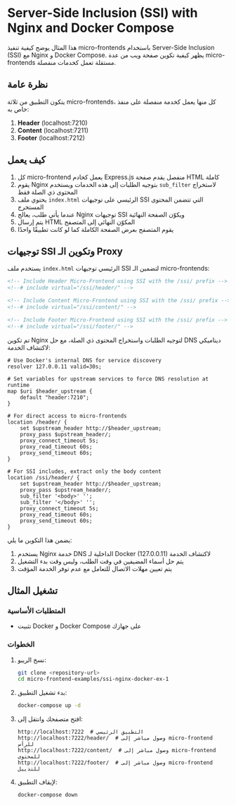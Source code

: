 # Server-Side Inclusion (SSI) with Nginx and Docker Compose

هذا المثال يوضح كيفية تنفيذ micro-frontends باستخدام Server-Side Inclusion (SSI) مع Nginx و Docker Compose. يظهر كيفية تكوين صفحة ويب من عدة micro-frontends مستقلة تعمل كخدمات منفصلة.

## نظرة عامة

يتكون التطبيق من ثلاثة micro-frontends، كل منها يعمل كخدمة منفصلة على منفذ خاص به:

1. **Header** (localhost:7210)
2. **Content** (localhost:7211)
3. **Footer** (localhost:7212)

## كيف يعمل

1. كل micro-frontend يعمل كخادم Express.js منفصل يقدم صفحة HTML كاملة
2. يقوم Nginx بتوجيه الطلبات إلى هذه الخدمات ويستخدم `sub_filter` لاستخراج المحتوى ذي الصلة فقط
3. يحتوي ملف `index.html` الرئيسي على توجيهات SSI التي تتضمن المحتوى المستخرج
4. عندما يأتي طلب، يعالج Nginx توجيهات SSI ويكوّن الصفحة النهائية
5. يتم إرسال HTML المكوّن النهائي إلى المتصفح
6. يقوم المتصفح بعرض الصفحة الكاملة كما لو كانت تطبيقًا واحدًا

## توجيهات SSI وتكوين الـ Proxy

يستخدم ملف `index.html` الرئيسي توجيهات SSI لتضمين الـ micro-frontends:

```html
<!-- Include Header Micro-Frontend using SSI with the /ssi/ prefix -->
<!--# include virtual="/ssi/header/" -->

<!-- Include Content Micro-Frontend using SSI with the /ssi/ prefix -->
<!--# include virtual="/ssi/content/" -->

<!-- Include Footer Micro-Frontend using SSI with the /ssi/ prefix -->
<!--# include virtual="/ssi/footer/" -->
```

تم تكوين Nginx لتوجيه الطلبات واستخراج المحتوى ذي الصلة، مع حل DNS ديناميكي لاكتشاف الخدمة:

```nginx
# Use Docker's internal DNS for service discovery
resolver 127.0.0.11 valid=30s;

# Set variables for upstream services to force DNS resolution at runtime
map $uri $header_upstream {
    default "header:7210";
}

# For direct access to micro-frontends
location /header/ {
    set $upstream_header http://$header_upstream;
    proxy_pass $upstream_header/;
    proxy_connect_timeout 5s;
    proxy_read_timeout 60s;
    proxy_send_timeout 60s;
}

# For SSI includes, extract only the body content
location /ssi/header/ {
    set $upstream_header http://$header_upstream;
    proxy_pass $upstream_header/;
    sub_filter '<body>' '';
    sub_filter '</body>' '';
    proxy_connect_timeout 5s;
    proxy_read_timeout 60s;
    proxy_send_timeout 60s;
}
```

يضمن هذا التكوين ما يلي:
1. يستخدم Nginx خدمة DNS الداخلية لـ Docker (127.0.0.11) لاكتشاف الخدمة
2. يتم حل أسماء المضيفين في وقت الطلب، وليس وقت بدء التشغيل
3. يتم تعيين مهلات الاتصال للتعامل مع عدم توفر الخدمة المؤقت

## تشغيل المثال

### المتطلبات الأساسية

- تثبيت Docker و Docker Compose على جهازك

### الخطوات

1. نسخ الريبو:
   ```bash
   git clone <repository-url>
   cd micro-frontend-examples/ssi-nginx-docker-ex-1
   ```

2. بدء تشغيل التطبيق:
   ```bash
   docker-compose up -d
   ```

3. افتح متصفحك وانتقل إلى:
   ```
   http://localhost:7222  # التطبيق الرئيسي
   http://localhost:7222/header/  # وصول مباشر إلى micro-frontend للرأس
   http://localhost:7222/content/  # وصول مباشر إلى micro-frontend للمحتوى
   http://localhost:7222/footer/  # وصول مباشر إلى micro-frontend للتذييل
   ```

4. لإيقاف التطبيق:
   ```bash
   docker-compose down
   ```